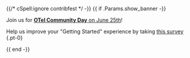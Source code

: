 {{/* cSpell:ignore contribfest */ -}}
{{ if .Params.show_banner -}}

<div class="o-banner">

<i class="fas fa-bullhorn"></i> Join us for 
[**OTel Community Day** on June 25th](https://sessionize.com/OTel-Community-Day/)!


<!-- prettier-ignore -->
<i class="fas fa-bullhorn"></i>
Help us improve your "Getting Started" experience by taking [this survey](https://docs.google.com/forms/d/e/1FAIpQLSfpxKvN3_5VN6FQ5dF5-XLfNdOhVYtjreetkxlRCF8qS7AW2w/viewform)
{.pt-0}


</div>
{{ end -}}
